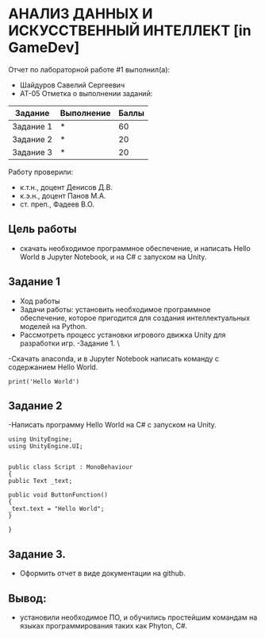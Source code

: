 # АНАЛИЗ ДАННЫХ И ИСКУССТВЕННЫЙ ИНТЕЛЛЕКТ [in GameDev]
Отчет по лабораторной работе #1 выполнил(а):
- Шайдуров Савелий Сергеевич
- АТ-05
Отметка о выполнении заданий:

| Задание | Выполнение | Баллы |
| ------ | ------ | ------ |
| Задание 1 | * | 60 |
| Задание 2 | * | 20 |
| Задание 3 | * | 20 |


Работу проверили:
- к.т.н., доцент Денисов Д.В.
- к.э.н., доцент Панов М.А.
- ст. преп., Фадеев В.О.


## Цель работы
- скачать необходимое программное обеспечение, и написать Hello World в Jupyter Notebook, и на C# с запуском на Unity.

## Задание 1 

- Ход работы
- Задачи работы: установить необходимое программное обеспечение, которое пригодится для создания интеллектуальных моделей на Python.
- Рассмотреть процесс установки игрового движка Unity для разработки игр.
-Задание 1. \

-Скачать anaconda, и в Jupyter Notebook написать команду с содержанием Hello World.
```
print('Hello World')
``` 
## Задание 2

-Написать программу Hello World на C# с запуском на Unity. 
```
using UnityEngine;
using UnityEngine.UI;


public class Script : MonoBehaviour
{
public Text _text;

public void ButtonFunction()
{
_text.text = "Hello World";
}

}
```
## Задание 3.
- Оформить отчет в виде документации на github.

## Вывод:
- установили необходимое ПО, и обучились простейшим командам на языках программирования таких как Phyton, C#.
